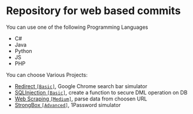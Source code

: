 # Repository for web based commits
You can use one of the following Programming Languages
- C#
- Java
- Python
- JS
- PHP

You can choose Various Projects:
- [Redirect `[Basic]`](https://github.com/hacktoberfest-unicam/awesome-hacktoberfest-aluminum-ape/blob/bcb134d4205c8f564e83ea8a9c74474ca7535820/web/redirect), Google Chrome search bar simulator
- [SQLInjection `[Basic]`](https://github.com/hacktoberfest-unicam/awesome-hacktoberfest-aluminum-ape/blob/bcb134d4205c8f564e83ea8a9c74474ca7535820/web/sql_injection), create a function to secure DML operation on DB
- [Web Scraping `[Medium]`](https://github.com/hacktoberfest-unicam/awesome-hacktoberfest-aluminum-ape/blob/bcb134d4205c8f564e83ea8a9c74474ca7535820/web/web_scraping), parse data from choosen URL
- [StrongBox `[Advanced]`](https://github.com/hacktoberfest-unicam/awesome-hacktoberfest-aluminum-ape/blob/bcb134d4205c8f564e83ea8a9c74474ca7535820/web/strongbox), 1Password simulator